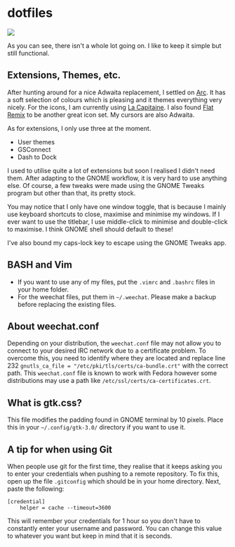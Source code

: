 # dotfiles
![](https://raw.githubusercontent.com/digiberk/dotfiles/master/screenshot.png)

As you can see, there isn't a whole lot going on. I like to keep it simple but still functional. 

## Extensions, Themes, etc.
After hunting around for a nice Adwaita replacement, I settled on [Arc](https://github.com/horst3180/arc-theme). It has a soft selection of colours which is pleasing and it themes everything very nicely. For the icons, I am currently using [La Capitaine](https://github.com/keeferrourke/la-capitaine-icon-theme). I also found [Flat Remix](https://github.com/daniruiz/flat-remix) to be another great icon set. My cursors are also Adwaita.

As for extensions, I only use three at the moment.

* User themes
* GSConnect
* Dash to Dock

I used to utilise quite a lot of extensions but soon I realised I didn't need them. After adapting to the GNOME workflow, it is very hard to use anything else. Of course, a few tweaks were made using the GNOME Tweaks program but other than that, its pretty stock.

You may notice that I only have one window toggle, that is because I mainly use keyboard shortcuts to close, maximise and minimise my windows. If I ever want to use the titlebar, I use middle-click to minimise and double-click to maximise. I think GNOME shell should default to these!

I've also bound my caps-lock key to escape using the GNOME Tweaks app.

## BASH and Vim
* If you want to use any of my files, put the `.vimrc` and `.bashrc` files in your home folder. 
* For the weechat files, put them in `~/.weechat`. Please make a backup before replacing the existing files.

## About weechat.conf
Depending on your distribution, the `weechat.conf` file may not allow you to connect to your desired IRC network due to a certificate problem. To overcome this, you need to identify where they are located and replace line 232 `gnutls_ca_file = "/etc/pki/tls/certs/ca-bundle.crt"` with the correct path. This `weechat.conf` file is known to work with Fedora however some distributions may use a path like `/etc/ssl/certs/ca-certificates.crt`.

## What is gtk.css?
This file modifies the padding found in GNOME terminal by 10 pixels. Place this in your `~/.config/gtk-3.0/` directory if you want to use it. 

## A tip for when using Git
When people use git for the first time, they realise that it keeps asking you to enter your credentials when pushing to a remote repository. To fix this, open up the file `.gitconfig` which should be in your home directory. Next, paste the following:
```
[credential]
	helper = cache --timeout=3600
```
This will remember your credentials for 1 hour so you don't have to constantly enter your username and password. You can change this value to whatever you want but keep in mind that it is seconds.
